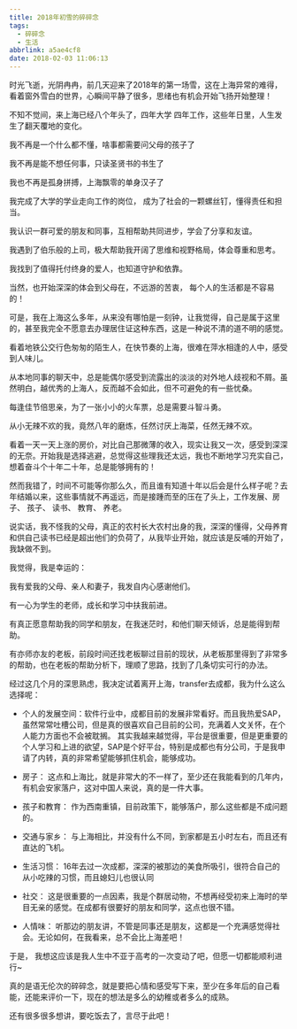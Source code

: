 ```yaml
---
title: 2018年初雪的碎碎念
tags:
  - 碎碎念
  - 生活
abbrlink: a5ae4cf8
date: 2018-02-03 11:06:13
---
```


时光飞逝，光阴冉冉，前几天迎来了2018年的第一场雪，这在上海异常的难得，看着窗外雪白的世界，心瞬间平静了很多，思绪也有机会开始飞扬开始整理！

不知不觉间，来上海已经八个年头了，四年大学 四年工作，这些年日里，人生发生了翻天覆地的变化。

我不再是一个什么都不懂，啥事都需要问父母的孩子了

我不再是能不想任何事，只读圣贤书的书生了

我也不再是孤身拼搏，上海飘零的单身汉子了

我完成了大学的学业走向工作的岗位， 成为了社会的一颗螺丝钉，懂得责任和担当。

<!-- more -->
我认识一群可爱的朋友和同事，互相帮助共同进步，学会了分享和友谊。

我遇到了伯乐般的上司，极大帮助我开阔了思维和视野格局，体会尊重和思考。

我找到了值得托付终身的爱人，也知道守护和依靠。

当然，也开始深深的体会到父母在，不远游的苦衷， 每个人的生活都是不容易的！

可是，我在上海这么多年，从来没有哪怕是一刻钟，让我觉得，自己是属于这里的，甚至我完全不愿意去办理居住证这种东西，这是一种说不清的道不明的感觉。


看着地铁公交行色匆匆的陌生人，在快节奏的上海，很难在萍水相逢的人中，感受到人味儿。

从本地同事的聊天中，总是能偶尔感受到流露出的淡淡的对外地人歧视和不屑。虽然明白，越优秀的上海人，反而越不会如此，但不可避免的有一些忧桑。

每逢佳节倍思亲，为了一张小小的火车票，总是需要斗智斗勇。

从小无辣不欢的我，竟然八年的磨炼，任然讨厌上海菜，任然无辣不欢。

看着一天一天上涨的房价，对比自己那微薄的收入，现实让我又一次，感受到深深的无奈。开始我是选择逃避，总觉得这些理我还太远，我也不断地学习充实自己，想着奋斗个十年二十年，总是能够拥有的！

然而我错了，时间不可能等你那么久，而且谁有知道十年以后会是什么样子呢？去年结婚以来，这些事情就不再遥远，而是接踵而至的压在了头上，工作发展、房子、 孩子、 读书、 教育、 养老。

说实话，我不怪我的父母，真正的农村长大农村出身的我，深深的懂得，父母养育和供自己读书已经是超出他们的负荷了，从我毕业开始，就应该是反哺的开始了，我缺做不到。

我觉得，我是幸运的：

我有爱我的父母、亲人和妻子，我发自内心感谢他们。

有一心为学生的老师，成长和学习中扶我前进。

有真正愿意帮助我的同学和朋友，在我迷茫时，和他们聊天倾诉，总是能得到帮助。

有亦师亦友的老板，前段时间还找老板聊过目前的现状，从老板那里得到了非常多的帮助，也在老板的帮助分析下，理顺了思路，找到了几条切实可行的办法。

经过这几个月的深思熟虑，我决定试着离开上海，transfer去成都，我为什么这么选择呢：

* 个人的发展空间：软件行业中，成都目前的发展非常看好。而且我热爱SAP，虽然常常吐槽公司，但是真的很喜欢自己目前的公司，充满着人文关怀，在个人能力方面也不会被耽搁。
其实我越来越觉得，平台是很重要，但是更重要的个人学习和上进的欲望，SAP是个好平台，特别是成都也有分公司，于是我申请了内转，真的非常希望能够抓住机会，能够成功。

* 房子： 这点和上海比，就是非常大的不一样了，至少还在我能看到的几年内，有机会安家落户，这对中国人来说，真的是一件大事。

* 孩子和教育： 作为西南重镇，目前政策下，能够落户，那么这些都是不成问题的。

* 交通与家乡： 与上海相比，并没有什么不同，到家都是五小时左右，而且还有直达的飞机。

* 生活习惯： 16年去过一次成都，深深的被那边的美食所吸引，很符合自己的从小吃辣的习惯，而且媳妇儿也很认同

* 社交： 这是很重要的一点因素，我是个群居动物，不想再经受初来上海时的举目无亲的感觉。在成都有很要好的朋友和同学，这点也很不错。

* 人情味： 听那边的朋友讲，不管是同事还是朋友，这都是一个充满感觉得社会。无论如何，在我看来，总不会比上海差吧！

于是， 我想这应该是我人生中不亚于高考的一次变动了吧，但愿一切都能顺利进行~

真的是语无伦次的碎碎念，就是要把心情和感受写下来，至少在多年后的自己看能，还能来评价一下，现在的想法是多么的幼稚或者多么的成熟。

还有很多很多想讲，要吃饭去了，言尽于此吧！

